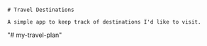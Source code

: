```

# Travel Destinations

A simple app to keep track of destinations I'd like to visit.
```
"# my-travel-plan" 
